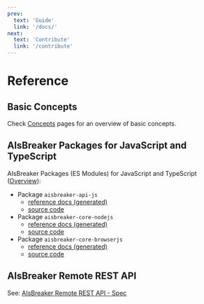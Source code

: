 ```yaml
---
prev:
  text: 'Guide'
  link: '/docs/'
next:
  text: 'Contribute'
  link: '/contribute'
---
```


Reference
=========

Basic Concepts
--------------
Check [Concepts](/docs/concepts/) pages for an overview of basic concepts.


AIsBreaker Packages for JavaScript and TypeScript
-------------------------------------------------
AIsBreaker Packages (ES Modules) for JavaScript and TypeScript ([Overview](/docs/aisbreaker-api-js/aisbreaker-packages)):
- Package `aisbreaker-api-js`
  - [reference docs (generated)](/reference/aisbreaker-api-js/README)
  - [source code](https://github.com/aisbreaker/aisbreaker-js/tree/develop/packages/aisbreaker-api-js/)
- Package `aisbreaker-core-nodejs`
  - [reference docs (generated)](/reference/aisbreaker-core-nodejs/README)
  - [source code](https://github.com/aisbreaker/aisbreaker-js/tree/develop/packages/aisbreaker-core-nodejs/)
- Package `aisbreaker-core-browserjs`
  - [reference docs (generated)](/reference/aisbreaker-core-browserjs/README)
  - [source code](https://github.com/aisbreaker/aisbreaker-js/tree/develop/packages/aisbreaker-core-browserjs/)


AIsBreaker Remote REST API
--------------------------
See: [AIsBreaker Remote REST API - Spec](https://app.swaggerhub.com/apis/aisbreaker/ais1/)
